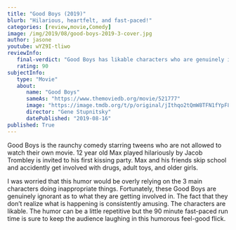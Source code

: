 ```yaml
---
title: "Good Boys (2019)"
blurb: "Hilarious, heartfelt, and fast-paced!"
categories: [review,movie,Comedy]
image: /img/2019/08/good-boys-2019-3-cover.jpg
author: jasone
youtube: wYZ9I-tliwo
reviewInfo:
   final-verdict: "Good Boys has likable characters who are genuinely ignorant as to what they are getting involved in which makes the experience hilarious to the informed audience!"
   rating: 90
subjectInfo:
   type: "Movie"
   about:
      name: "Good Boys"
      sameAs: "https://www.themoviedb.org/movie/521777"
      image: "https://image.tmdb.org/t/p/original/jIthqo2tQmW8TFN1fYpF8FmVL0o.jpg"
      director: "Gene Stupnitsky"
      datePublished: "2019-08-16"
published: True
---
```

Good Boys is the raunchy comedy starring tweens who are not allowed to watch their own movie. 12 year old Max played hilariously by Jacob Trombley is invited to his first kissing party. Max and his friends skip school and accidently get involved with drugs, adult toys, and older girls. 

I was worried that this humor would be overly relying on the 3 main characters doing inappropriate things. Fortunately, these Good Boys are genuinely ignorant as to what they are getting involved in. The fact that they don’t realize what is happening is consistently amusing. The characters are likable. The humor can be a little repetitive but the 90 minute fast-paced run time is sure to keep the audience laughing in this humorous feel-good flick.

